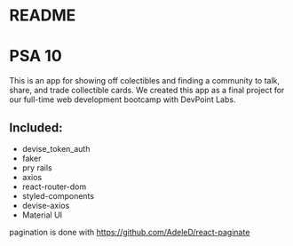 # README

# PSA 10 
This is an app for showing off colectibles and finding a community to talk, share, and trade collectible cards. We created this app as a final project for our full-time web development bootcamp with DevPoint Labs. 

## Included: 
- devise_token_auth
- faker
- pry rails
- axios
- react-router-dom
- styled-components
- devise-axios
- Material UI

pagination is done with https://github.com/AdeleD/react-paginate